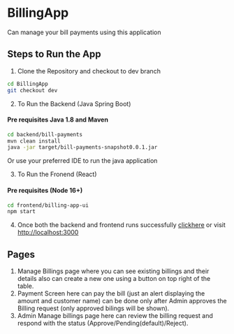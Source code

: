 # BillingApp
Can manage your bill payments using this application

## Steps to Run the App
1. Clone the Repository and checkout to dev branch
```bash
cd BillingApp
git checkout dev
```

2. To Run the Backend (Java Spring Boot)
#### Pre requisites Java 1.8 and Maven
```bash
cd backend/bill-payments
mvn clean install
java -jar target/bill-payments-snapshot0.0.1.jar
```

Or use your preferred IDE to run the java application

3. To Run the Fronend (React)
#### Pre requisites (Node 16+)
```bash
cd frontend/billing-app-ui
npm start
```

4. Once both the backend and frontend runs successfully [clickhere](http://localhost:3000) or visit [http://localhost:3000](http://localhost:3000)

## Pages 
1. Manage Billings page where you can see existing billings and their details also can create a new one using a button on top right of the table.
2. Payment Screen here can pay the bill (just an alert displaying the amount and customer name) can be done only after Admin approves the Billing request (only approved bilings will be shown).
3. Admin Manage billings page here can review the billing request and respond with the status (Approve/Pending(default)/Reject).
